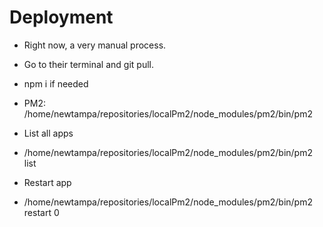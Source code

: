 # Deployment

-   Right now, a very manual process.

-   Go to their terminal and git pull.
-   npm i if needed
-   PM2: /home/newtampa/repositories/localPm2/node_modules/pm2/bin/pm2

*   List all apps

-   /home/newtampa/repositories/localPm2/node_modules/pm2/bin/pm2 list

*   Restart app

-   /home/newtampa/repositories/localPm2/node_modules/pm2/bin/pm2 restart 0
